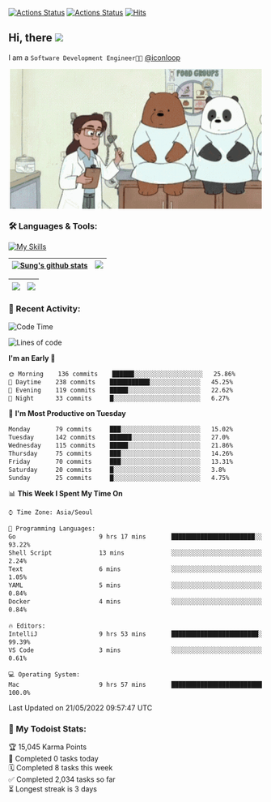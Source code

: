 
[![Actions Status](https://github.com/ddok2/ddok2/workflows/Todoist%20Readme/badge.svg)](https://github.com/ddok2/ddok2/actions)
[![Actions Status](https://github.com/ddok2/ddok2/workflows/wakatime-stats/badge.svg)](https://github.com/ddok2/ddok2/actions)
[![Hits](https://hits.seeyoufarm.com/api/count/incr/badge.svg?url=https%3A%2F%2Fgithub.com%2Fddok2&count_bg=%23FF9595&title_bg=%23555555&icon=github.svg&icon_color=%23FFFFFF&title=hits&edge_flat=false)](https://hits.seeyoufarm.com)

<!-- ![visitors](https://visitor-badge.laobi.icu/badge?page_id=ddok2.ddok2) -->
## Hi, there <img src="https://raw.githubusercontent.com/MartinHeinz/MartinHeinz/master/wave.gif" width="25px">

I am a `Software Development Engineer🧑‍💻` [@iconloop](https://github.com/iconloop)


<p align="center">
    <img align="center" alt="GIF" src="img/debugging.gif" />
</p>


### 🛠 Languages & Tools:

[![My Skills](https://skillicons.dev/icons?i=go,js,ts,py,express,react,svelte,jquery,pug,mongodb,mysql,redis,aws,docker,kubernetes)](https://skillicons.dev)


| <a href="https://github.com/ddok2"><img align="center" src="https://github-readme-stats.vercel.app/api?username=ddok2&show_icons=true&include_all_commits=true&count_private=true&theme=buefy&hide_border=true" alt="Sung's github stats" /></a> | <a href="https://github.com/ddok2"><img src="http://github-readme-streak-stats.herokuapp.com?user=ddok2&hide_border=true" /></a> |
| ------------- |------------- |


| <a href="https://github.com/ddok2"><img align="center" src="https://github-readme-stats.vercel.app/api/top-langs/?username=ddok2&theme=buefy&hide=html,css&hide_border=true width=50%" /></a> | <a href="https://github.com/ddok2"><img align="center" src="https://activity-graph.herokuapp.com/graph?username=ddok2&theme=github&hide_border=true" height="250" /></a> |
| ------------- |--------------------------------------------------------------------------------------------------------------------------------------------------------------------------|


<!-- <details open>
    <summary>📈 My GitHub Stats</summary>
    <p align="center">
        <a href="https://github.com/ddok2">
            <img align="center" src="https://github-readme-stats.vercel.app/api?username=ddok2&show_icons=true&include_all_commits=true&count_private=true&theme=buefy&hide_border=true" alt="Sung's github stats" />
        </a>
    </p>
</details>
<details>
    <summary>💬 Top Languages</summary>
    <p align="center"> 
        <a href="https://github.com/ddok2">
            <img align="center" src="https://github-readme-stats.vercel.app/api/top-langs/?username=ddok2&layout=compact&theme=buefy&hide=html,css&hide_border=true" />
        </a>
    </p>
</details> -->


### 🌈 Recent Activity:
<!--START_SECTION:waka-->
![Code Time](http://img.shields.io/badge/Code%20Time-0%20secs-blue)

![Lines of code](https://img.shields.io/badge/From%20Hello%20World%20I%27ve%20Written-272%20Thousand%20lines%20of%20code-blue)

**I'm an Early 🐤** 

```text
🌞 Morning    136 commits    ██████░░░░░░░░░░░░░░░░░░░   25.86% 
🌆 Daytime    238 commits    ███████████░░░░░░░░░░░░░░   45.25% 
🌃 Evening    119 commits    █████░░░░░░░░░░░░░░░░░░░░   22.62% 
🌙 Night      33 commits     █░░░░░░░░░░░░░░░░░░░░░░░░   6.27%

```
📅 **I'm Most Productive on Tuesday** 

```text
Monday       79 commits     ███░░░░░░░░░░░░░░░░░░░░░░   15.02% 
Tuesday      142 commits    ██████░░░░░░░░░░░░░░░░░░░   27.0% 
Wednesday    115 commits    █████░░░░░░░░░░░░░░░░░░░░   21.86% 
Thursday     75 commits     ███░░░░░░░░░░░░░░░░░░░░░░   14.26% 
Friday       70 commits     ███░░░░░░░░░░░░░░░░░░░░░░   13.31% 
Saturday     20 commits     █░░░░░░░░░░░░░░░░░░░░░░░░   3.8% 
Sunday       25 commits     █░░░░░░░░░░░░░░░░░░░░░░░░   4.75%

```


📊 **This Week I Spent My Time On** 

```text
⌚︎ Time Zone: Asia/Seoul

💬 Programming Languages: 
Go                       9 hrs 17 mins       ███████████████████████░░   93.22% 
Shell Script             13 mins             ░░░░░░░░░░░░░░░░░░░░░░░░░   2.24% 
Text                     6 mins              ░░░░░░░░░░░░░░░░░░░░░░░░░   1.05% 
YAML                     5 mins              ░░░░░░░░░░░░░░░░░░░░░░░░░   0.84% 
Docker                   4 mins              ░░░░░░░░░░░░░░░░░░░░░░░░░   0.84%

🔥 Editors: 
IntelliJ                 9 hrs 53 mins       ████████████████████████░   99.39% 
VS Code                  3 mins              ░░░░░░░░░░░░░░░░░░░░░░░░░   0.61%

💻 Operating System: 
Mac                      9 hrs 57 mins       █████████████████████████   100.0%

```


 Last Updated on 21/05/2022 09:57:47 UTC
<!--END_SECTION:waka-->

### 🚧 My Todoist Stats:
<!-- TODO-IST:START -->
🏆  15,045 Karma Points           
🌸  Completed 0 tasks today           
🗓  Completed 8 tasks this week           
✅  Completed 2,034 tasks so far           
⏳  Longest streak is 3 days
<!-- TODO-IST:END -->

